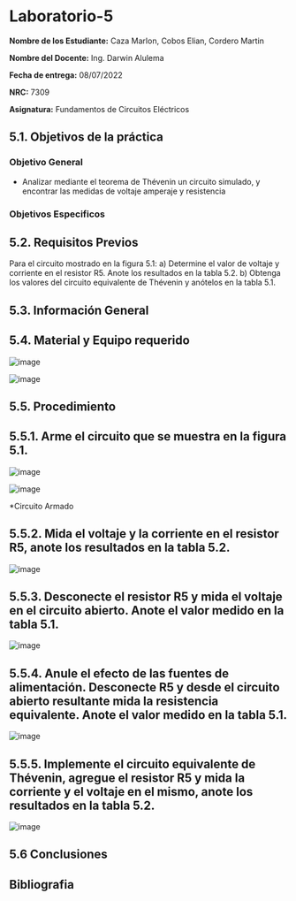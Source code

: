 # Laboratorio-5
**Nombre de los Estudiante:** Caza Marlon, Cobos Elian, Cordero Martin

**Nombre del Docente:** Ing. Darwin Alulema

**Fecha de entrega:** 08/07/2022

**NRC:** 7309

**Asignatura:** Fundamentos de Circuitos Eléctricos

## **5.1. Objetivos de la práctica**

### **Objetivo General**

* Analizar mediante el teorema de Thévenin un circuito simulado, y encontrar las medidas de voltaje amperaje y resistencia

### **Objetivos Especificos** 


## **5.2. Requisitos Previos**

Para el circuito mostrado en la figura 5.1:
a) Determine el valor de voltaje y corriente en el resistor R5. Anote los resultados
en la tabla 5.2.
b) Obtenga los valores del circuito equivalente de Thévenin y anótelos en la tabla 5.1.

## **5.3. Información General**

## **5.4. Material y Equipo requerido**

![image](https://user-images.githubusercontent.com/105742149/177897354-801dcfeb-0fea-47cf-be71-21f4a0224452.png)

![image](https://user-images.githubusercontent.com/105742149/177900180-01d448ed-525d-42c8-b0fd-ffcc802ed2df.png)

## **5.5. Procedimiento**

## **5.5.1. Arme el circuito que se muestra en la figura 5.1.**

![image](https://user-images.githubusercontent.com/105742149/177897259-50d884e5-b867-4ca8-9b5d-1d2782804134.png)

![image](https://user-images.githubusercontent.com/105742149/177900037-3276b55a-2a92-46a6-ad79-370357edd173.png)

 *Circuito Armado

## **5.5.2. Mida el voltaje y la corriente en el resistor R5, anote los resultados en la tabla 5.2.**

![image](https://user-images.githubusercontent.com/105742149/177906184-54ea48df-ef33-4d21-ad1d-8b8470b1ace7.png)

## **5.5.3. Desconecte el resistor R5 y mida el voltaje en el circuito abierto. Anote el valor medido en la tabla 5.1.**

![image](https://user-images.githubusercontent.com/105742149/177906482-3a45e6eb-5448-472f-ad7b-c7be287a5c25.png)

## **5.5.4. Anule el efecto de las fuentes de alimentación. Desconecte R5 y desde el circuito abierto resultante mida la resistencia equivalente. Anote el valor medido en la tabla 5.1.**

![image](https://user-images.githubusercontent.com/105742149/177906510-b5a8d44f-01ae-4c05-a5e5-5ddbc930cd93.png)

## **5.5.5. Implemente el circuito equivalente de Thévenin, agregue el resistor R5 y mida la corriente y el voltaje en el mismo, anote los resultados en la tabla 5.2.**

![image](https://user-images.githubusercontent.com/105742149/177906561-92dc60e2-64bf-4548-bdfd-13a97ab69f90.png)

## **5.6 Conclusiones**

## **Bibliografia**

